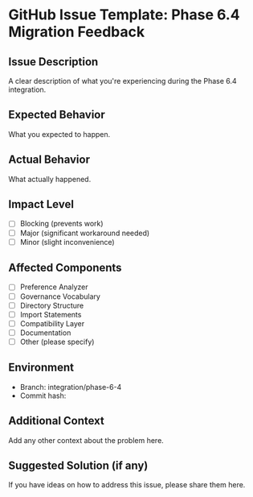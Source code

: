# GitHub Issue Template: Phase 6.4 Migration Feedback

## Issue Description
A clear description of what you're experiencing during the Phase 6.4 integration.

## Expected Behavior
What you expected to happen.

## Actual Behavior
What actually happened.

## Impact Level
- [ ] Blocking (prevents work)
- [ ] Major (significant workaround needed)
- [ ] Minor (slight inconvenience)

## Affected Components
- [ ] Preference Analyzer
- [ ] Governance Vocabulary
- [ ] Directory Structure
- [ ] Import Statements
- [ ] Compatibility Layer
- [ ] Documentation
- [ ] Other (please specify)

## Environment
- Branch: integration/phase-6-4
- Commit hash: <!-- Add the commit hash you're working with -->

## Additional Context
Add any other context about the problem here.

## Suggested Solution (if any)
If you have ideas on how to address this issue, please share them here.
